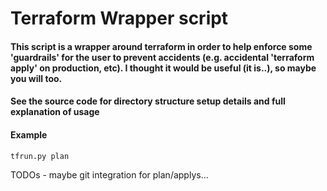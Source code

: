 # Terraform Wrapper script

#### This script is a wrapper around terraform in order to help enforce some 'guardrails' for the user to prevent accidents (e.g. accidental 'terraform apply' on production, etc).  I thought it would be useful (it is..), so maybe you will too.

#### See the source code for directory structure setup details and full explanation of usage

#### Example

```bash
tfrun.py plan
```

TODOs - maybe git integration for plan/applys...